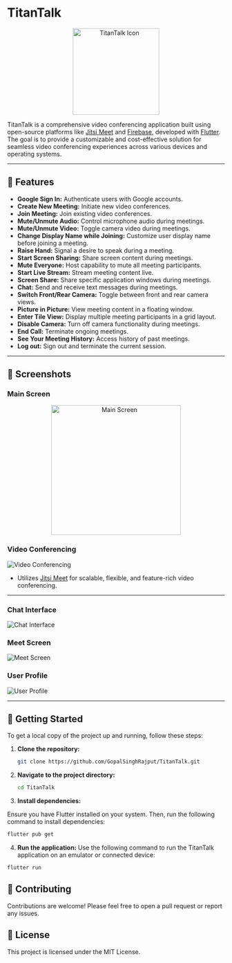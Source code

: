 # TitanTalk

<p align="center">
  <img src="/images/playstore.png" alt="TitanTalk Icon" width="200" height="200">
</p>

TitanTalk is a comprehensive video conferencing application built using open-source platforms like [Jitsi Meet](https://jitsi.org/) and [Firebase](https://firebase.google.com/), developed with [Flutter](https://flutter.dev/). The goal is to provide a customizable and cost-effective solution for seamless video conferencing experiences across various devices and operating systems.

---

## 🚀 Features


- **Google Sign In:** Authenticate users with Google accounts.
- **Create New Meeting:** Initiate new video conferences.
- **Join Meeting:** Join existing video conferences.
- **Mute/Unmute Audio:** Control microphone audio during meetings.
- **Mute/Unmute Video:** Toggle camera video during meetings.
- **Change Display Name while Joining:** Customize user display name before joining a meeting.
- **Raise Hand:** Signal a desire to speak during a meeting.
- **Start Screen Sharing:** Share screen content during meetings.
- **Mute Everyone:** Host capability to mute all meeting participants.
- **Start Live Stream:** Stream meeting content live.
- **Screen Share:** Share specific application windows during meetings.
- **Chat:** Send and receive text messages during meetings.
- **Switch Front/Rear Camera:** Toggle between front and rear camera views.
- **Picture in Picture:** View meeting content in a floating window.
- **Enter Tile View:** Display multiple meeting participants in a grid layout.
- **Disable Camera:** Turn off camera functionality during meetings.
- **End Call:** Terminate ongoing meetings.
- **See Your Meeting History:** Access history of past meetings.
- **Log out:** Sign out and terminate the current session.

---

## 📱 Screenshots
### Main Screen
<p align="center"><img src="/images/main.gif" alt="Main Screen" width="300"></p>

### Video Conferencing
![Video Conferencing](/images/feat.jpg)

- Utilizes [Jitsi Meet](https://jitsi.org/) for scalable, flexible, and feature-rich video conferencing.

---


### Chat Interface
![Chat Interface](/images/chat.jpg)

### Meet Screen
![Meet Screen](/images/meet.jpg)

### User Profile
![User Profile](/images/profile.jpg)

---

## 🏁 Getting Started

To get a local copy of the project up and running, follow these steps:

1. **Clone the repository:**
   ```bash
   git clone https://github.com/GopalSinghRajput/TitanTalk.git
   ```
2. **Navigate to the project directory:**
   ```bash
   cd TitanTalk
   ```
3. **Install dependencies:**

Ensure you have Flutter installed on your system. Then, run the following command to install dependencies:

```bash
flutter pub get
```

4. **Run the application:**
Use the following command to run the TitanTalk application on an emulator or connected device:

```bash
flutter run
```
## 🤝 Contributing
Contributions are welcome! Please feel free to open a pull request or report any issues.

## 📄 License
This project is licensed under the MIT License.
